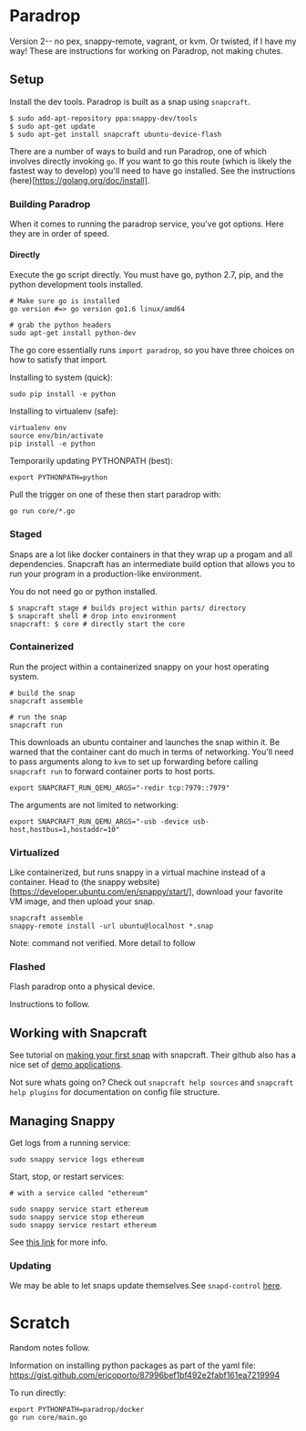 # Paradrop

Version 2-- no pex, snappy-remote, vagrant, or kvm. Or twisted, if I have my way! These are instructions for working on Paradrop, not making chutes. 

## Setup

Install the dev tools. Paradrop is built as a snap using `snapcraft`.

```
$ sudo add-apt-repository ppa:snappy-dev/tools
$ sudo apt-get update
$ sudo apt-get install snapcraft ubuntu-device-flash
```

There are a number of ways to build and run Paradrop, one of which involves directly invoking `go`. If you want to go this route (which is likely the fastest way to develop) you'll need to have go installed. See the instructions (here)[https://golang.org/doc/install]. 

### Building Paradrop

When it comes to running the paradrop service, you've got options. Here they are in order of speed. 

#### Directly  

Execute the go script directly. You must have go, python 2.7, pip, and the python development tools installed. 

```
# Make sure go is installed
go version #=> go version go1.6 linux/amd64

# grab the python headers
sudo apt-get install python-dev
```

The go core essentially runs `import paradrop`, so you have three choices on how to satisfy that import.

Installing to system (quick): 

```
sudo pip install -e python
```

Installing to virtualenv (safe): 

```
virtualenv env
source env/bin/activate
pip install -e python
```

Temporarily updating PYTHONPATH (best):

```
export PYTHONPATH=python
```

Pull the trigger on one of these then start paradrop with:

```
go run core/*.go
```

### Staged

Snaps are a lot like docker containers in that they wrap up a progam and all dependencies. Snapcraft has an intermediate build option that allows you to run your program in a production-like environment. 

You do not need go or python installed. 

```
$ snapcraft stage # builds project within parts/ directory
$ snapcraft shell # drop into environment
snapcraft: $ core # directly start the core 
```

### Containerized

Run the project within a containerized snappy on your host operating system. 

```
# build the snap
snapcraft assemble

# run the snap
snapcraft run  
```

This downloads an ubuntu container and launches the snap within it. Be warned that the container cant do much in terms of networking. You'll need to pass arguments along to `kvm` to set up forwarding before calling `snapcraft run` to forward container ports to host ports.

```
export SNAPCRAFT_RUN_QEMU_ARGS="-redir tcp:7979::7979"
```

The arguments are not limited to networking: 

```
export SNAPCRAFT_RUN_QEMU_ARGS="-usb -device usb-host,hostbus=1,hostaddr=10"
```


### Virtualized

Like containerized, but runs snappy in a virtual machine instead of a container. Head to (the snappy website)[https://developer.ubuntu.com/en/snappy/start/], download your favorite VM image, and then upload your snap.

```
snapcraft assemble
snappy-remote install -url ubuntu@localhost *.snap
```

Note: command not verified. More detail to follow

### Flashed

Flash paradrop onto a physical device. 

Instructions to follow. 

## Working with Snapcraft

See tutorial on [making your first snap](https://github.com/snapcore/snapcraft/blob/master/docs/your-first-snap.md) with snapcraft. Their github also has a nice set of [demo applications](https://github.com/snapcore/snapcraft/tree/master/demos).

Not sure whats going on? Check out `snapcraft help sources` and `snapcraft help plugins` for documentation on config file structure.

## Managing Snappy

Get logs from a running service: 
```
sudo snappy service logs ethereum
```

Start, stop, or restart services: 

```
# with a service called "ethereum"

sudo snappy service start ethereum
sudo snappy service stop ethereum
sudo snappy service restart ethereum
```

See [this link](https://blog.slock.it/let-s-play-with-snappy-ethereum-816588198528#.bwel1tmb1) for more info.

### Updating

We may be able to let snaps update themselves.See `snapd-control` [here](https://developer.ubuntu.com/en/snappy/guides/interfaces/).

# Scratch

Random notes follow.

Information on installing python packages as part of the yaml file: https://gist.github.com/ericoporto/87996bef1bf492e2fabf161ea7219994

To run directly: 

```
export PYTHONPATH=paradrop/docker
go run core/main.go
```
